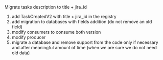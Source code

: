 Migrate tasks description to title + jira_id
1. add TaskCreatedV2 with title + jira_id in the registry
2. add migration to databases with fields addition (do not remove an old field)
3. modify consumers to consume both version
4. modify producer
5. migrate a database and remove support from the code only if necessary and after meaningful amount of time (when we are sure we do not need old data)